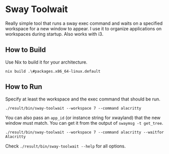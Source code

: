 # Sway Toolwait

Really simple tool that runs a sway exec command and waits on a specified
workspace for a new window to appear. I use it to organize applications on
workspaces during startup. Also works with i3.

## How to Build

Use Nix to build it for your architecture.

```shell
nix build .\#packages.x86_64-linux.default
```

## How to Run

Specify at least the workspace and the exec command that should be run.

```shell
./result/bin/sway-toolwait --workspace 7 --command alacritty
```

You can also pass an `app_id` (or instance string for xwayland) that the new
window must match. You can get it from the output of `swaymsg -t get_tree`.

```shell
./result/bin/sway-toolwait --workspace 7 --command alacritty --waitfor Alacritty
```

Check `./result/bin/sway-toolwait --help` for all options.
